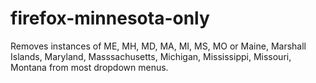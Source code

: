 # firefox-minnesota-only
Removes instances of ME, MH, MD, MA, MI, MS, MO or Maine, Marshall Islands, Maryland, Masssachusetts, Michigan, Mississippi, Missouri, Montana from most dropdown menus.
